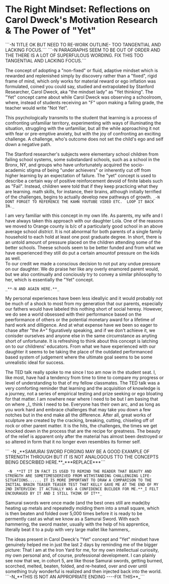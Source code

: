                                                                                                                                       
<h1>The Right Mindset: Reflections on Carol Dweck's Motivation Research & The Power of "Yet"</h1>
```-N TITLE OK BUT NEED TO RE-WORK OUTLINE- TOO TANGENTIAL AND LACKING FOCUS.```

<body>
```-N PARAGRAPHS SEEM TO BE OUT OF ORDER AND THE THERE IS A LOT OF SUPERFULOUS WORDING. FIX THIS TOO TANGENTIAL AND LACKING FOCUS.```

<p1>The concept of adopting a "non-fixed" or fluid, adaptive mindset which is rewarded and replenished simply by discovery rather than a "fixed", rigid frame of mind, which only works for material reward or ego inflation was formulated, coined you could say, studied and extrapolated by Stanford Researcher, Carol Dweck, aka "the mindset lady" as "Yet thinking".
The "Yet" concept came about while Carol Dweck was observing a schoolroom, where, 
instead of students receiving an "F" upon making a failing grade, the teacher would write "Not Yet". </p1>

<p2>This psychologically transmits to the student that learning is a process of confronting unfamiliar territory, 
experimenting with ways of illuminating the situation, struggling with the unfamiliar, but all the while 
approaching it not with fear or pre-emptive anxiety, but with the joy of confronting an exciting challenge. 
A challenge, who's outcome does not set the child's ego and self down a negative path.</p2>

<p3>The Stanford researcher's subjects were elementary school children from failing school systems, 
some substandard schools, such as a school in the Bronx, NY, and groups who have unfortunately acquired the 
socio-academic stigma of being "under achievers" or inherently cut off from higher learning by an expectation of 
failure. The "yet" concept is used to describe a certain way of positive reinforcement devoid of finite labels 
such as "Fail". Instead, children were told that if they keep practicing what they are learning. math skills, 
for instance, their brains, although initially terrified of the challenges, begins to actually develop new pathways
of growth.</p3>
```_-N DONT FORGET TO REFERENCE THE KAHN YOUTUBE VIDEO ETC.  LOOP IT BACK IN._```



<p4>I am very familiar with this concept in my own life. As parents, my wife and I have always taken this approach with our daughter Lola. One of the reasons we moved to Orange county is b/c of a particularly good school in an above average school _district_. It is not abnormal for both parents of a single family household to each hold at least one post graduate degree.  In short, there is an untold amount of pressure placed on the children attending some of the better schools.  Theese schools seem to be better funded and from what we have experienced they still do put a certain amountof pressure on the kids as well.  
To our credit we made a conscious decision to not put any undue pressure on our daughter. We do praise her like any overly enamored parent would, but we also continually and conciously try to convey a similar philosophy to her, which is essentially the "Yet" concept.</p>

```_**-N AND AGAIN HERE.**_```


<p>My personal experiences have been less ideallyic and it would probably not be much of a shock to most from my generation that our parents, especially our fathers would have labeled this nothing short of social heresy.
However, we do see a world obsessed with their performance based on the peerformance of others or the potential monetary award for a lifetime of hard work and dilligence.  And at what expense have we been so eager to chase after "the A+" figuratively speaking, and if we don't achieve it, we conisder ourselves and anyone else in the same circumstance as anyting short of unfortunate. It is refreshing to think about this concept is latching on to our childrens' educators.  From what we have experienced with our daughter it seems to be taking the place of the outdated performanced based system of judgement where the ultimate goal seems to be some unrealistic ideal for success.</p>

<p>The TED talk really spoke to me since I too am now in the student seat. I, like most, have had a tendency from time to time to compare my progress or level of understanding to that of my fellow classmates.  The TED talk was a very comforting reminder that learning and the acquisition of knowledge is a journey, not a series of empirical testing and prize seeking or ego bloating for that matter.  I am nowhere near where I need to be but I am basing that on where _I_ think I need to be.  Everyone has their own arc, and as long as you work hard and embrace challenges that may take you down a few notches but in the end make all the difference.  After all, great works of sculpture are created by the cracking, breaking, cutting, chiseling off of rock or other parent matter. It is the hits, the challenges, the times we get knocked down in the process that are the recipe for greatness. The beauty of the relief is apparent only after the material has almost been  destroyed or so altered in form that it no longer even resembles its former self.</p>
``` -N _**SAMURAI SWORD FORGING MAY BE A GOOD EXAMPLE OF STRENGTH THROUGH BUT IT IS NOT ANALOGOUS TTO THE CONCEPTS BEING DESCRIBED HERE.**_***REPLACE***```
 
``` -N _**IT IT IN FACT IS USED TO REMIND THE READER THAT BEAUTY AND STRENGTH ARE SOMETIMESDERIVED FROM WITHSTANDING CHALLENGING LIFE-SITUATIONS...... IT IS MORE IMPORTANT TO DRAW A COMPARISON TO THE INITIAL BRAIN TEASER TEASER TEST THAT KELLY GAVE ME AT THE END OF MY 2ND INTERVIEW: IT ACTUALLY WAS A CONFIDENCE BUILDER FOR ME.**_I FELT ENCOURAGED BY IT AND I STILL THINK OF IT**_```

<p>Samurai swords were once made (and the best ones still are made)by heating up metals and repeatedly molding them into a small square, which is then beaten and folded over 5,000 times before it is ready to be permently cast as what we know as a Samurai Sword.  With each hammering, the sword master, usually with the help of his apprentice, literally beat it to a pulp with very large mallet like hammers,.  </p>
The ideas present in Carol Dweck's "Yet" concept and "Yet" mindset have genuinely helped me in just the last 2 days by reminding me of the bigger picture: That I am at the Iron Yard for me, for my own intellectual curiosity, my own personal and, of course, professional development. I can plainly see now that we, in cohort 5, are like those Samurai swords, getting burned, scorched, melted, beaten, folded, and re-heated, over and over until something truly wonderful is realized and then injected back into the world.
```-N_**THIS IS NOT AN APPROPRIATE ENDING ----FIX THIS**_```
</p>
</b>

